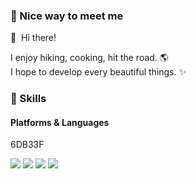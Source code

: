 ### 🤞 Nice way to meet me

<p>
  👋&nbsp; Hi there! 
  
</p>

I enjoy hiking, cooking, hit the road. 🌎 <br>
I hope to develop every beautiful things. ✨

### 💪 Skills
#### Platforms & Languages

6DB33F

<p>
   <img src="https://img.shields.io/badge/Java-007396?style=flat-square&logo=Java&logoColor=important"/>
   <img src="https://img.shields.io/badge/MongoDB-%234ea94b.svg?style=flat-square&logo=mongodb&logoColor=white"/>
   <img src="https://img.shields.io/badge/mysql-%2300f.svg?style=flat-square&logo=mysql&logoColor=white"/>
   <img src="https://img.shields.io/badge/Spring-6DB33F?style=flat-square&logo=Spring&logoColor=white">
  
</p>
